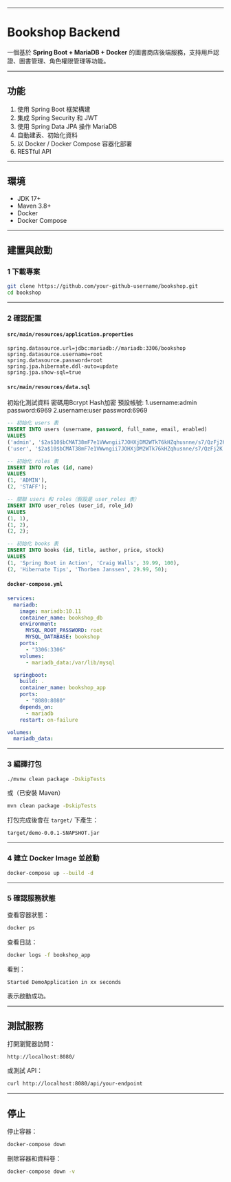 
---

#  Bookshop Backend

一個基於 **Spring Boot + MariaDB + Docker** 的圖書商店後端服務，支持用戶認證、圖書管理、角色權限管理等功能。

---


##  功能

1. 使用 Spring Boot 框架構建
2.  集成 Spring Security 和 JWT
3.  使用 Spring Data JPA 操作 MariaDB
4.  自動建表、初始化資料
5.  以 Docker / Docker Compose 容器化部署
6.  RESTful API

---

##  環境

* JDK 17+
* Maven 3.8+
* Docker
* Docker Compose

---

## 建置與啟動

### 1️ 下載專案

```bash
git clone https://github.com/your-github-username/bookshop.git
cd bookshop
```

---

### 2️ 確認配置

#### `src/main/resources/application.properties`

```properties
spring.datasource.url=jdbc:mariadb://mariadb:3306/bookshop
spring.datasource.username=root
spring.datasource.password=root
spring.jpa.hibernate.ddl-auto=update
spring.jpa.show-sql=true
```

#### `src/main/resources/data.sql`

初始化測試資料
密碼用Bcrypt Hash加密
預設帳號:
1.username:admin 
password:6969
2.username:user 
password:6969

```sql
-- 初始化 users 表
INSERT INTO users (username, password, full_name, email, enabled)
VALUES 
('admin', '$2a$10$bCMAT38mF7e1VWwngii7JOHXjDM2WTk76kHZqhusnne/s7/QzFj2K', '6969', 'admin@example.com', 1),
('user', '$2a$10$bCMAT38mF7e1VWwngii7JOHXjDM2WTk76kHZqhusnne/s7/QzFj2K', '6969', 'user@example.com', 1);

-- 初始化 roles 表
INSERT INTO roles (id, name)
VALUES
(1, 'ADMIN'),
(2, 'STAFF');

-- 關聯 users 和 roles（假設是 user_roles 表）
INSERT INTO user_roles (user_id, role_id)
VALUES
(1, 1),
(1, 2),
(2, 2);

-- 初始化 books 表
INSERT INTO books (id, title, author, price, stock)
VALUES
(1, 'Spring Boot in Action', 'Craig Walls', 39.99, 100),
(2, 'Hibernate Tips', 'Thorben Janssen', 29.99, 50);

```

#### `docker-compose.yml`

```yaml
services:
  mariadb:
    image: mariadb:10.11
    container_name: bookshop_db
    environment:
      MYSQL_ROOT_PASSWORD: root
      MYSQL_DATABASE: bookshop
    ports:
      - "3306:3306"
    volumes:
      - mariadb_data:/var/lib/mysql

  springboot:
    build: .
    container_name: bookshop_app
    ports:
      - "8080:8080"
    depends_on:
      - mariadb
    restart: on-failure

volumes:
  mariadb_data:
```

---

### 3️ 編譯打包

```bash
./mvnw clean package -DskipTests
```

或（已安裝 Maven）

```bash
mvn clean package -DskipTests
```

打包完成後會在 `target/` 下產生：

```
target/demo-0.0.1-SNAPSHOT.jar
```


---

### 4️ 建立 Docker Image 並啟動

```bash
docker-compose up --build -d
```

---

### 5️ 確認服務狀態

查看容器狀態：

```bash
docker ps
```

查看日誌：

```bash
docker logs -f bookshop_app
```

看到：

```
Started DemoApplication in xx seconds
```

表示啟動成功。

---

## 測試服務

打開瀏覽器訪問：

```
http://localhost:8080/
```

或測試 API：

```bash
curl http://localhost:8080/api/your-endpoint
```

---

## 停止

停止容器：

```bash
docker-compose down
```

刪除容器和資料卷：

```bash
docker-compose down -v
```
